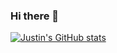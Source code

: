 ### Hi there 👋

<!--
**JustInTimez/JustInTimez** is a ✨ _special_ ✨ repository because its `README.md` (this file) appears on your GitHub profile.

Here are some ideas to get you started:

- 🔭 I’m currently working on ...
- 🌱 I’m currently learning ...
- 👯 I’m looking to collaborate on ...
- 🤔 I’m looking for help with ...
- 💬 Ask me about ...
- 📫 How to reach me: ...
- 😄 Pronouns: ...
- ⚡ Fun fact: ...
-->


[![Justin's GitHub stats](https://github-readme-stats.vercel.app/api?username=JustInTimez&theme=radical)](https://github.com/anuraghazra/github-readme-stats)
